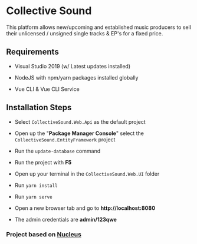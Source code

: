 # Collective Sound

This platform allows new/upcoming and established music producers
to sell their unlicensed / unsigned single tracks & EP's for a fixed price.


## Requirements

- Visual Studio 2019 (w/ Latest updates installed)

- NodeJS with npm/yarn packages installed globally

- Vue CLI & Vue CLI Service

## Installation Steps

- Select `CollectiveSound.Web.Api` as the default project

- Open up the "**Package Manager Console**" select the `CollectiveSound.EntityFramework` project 

- Run the `update-database` command

- Run the project with **F5**

- Open up your terminal in the `CollectiveSound.Web.UI` folder

- Run `yarn install`

- Run `yarn serve`

- Open a new browser tab and go to **http://localhost:8080**
	
- The admin credentials are **admin/123qwe**

### Project based on [Nucleus](https://github.com/alirizaadiyahsi/Nucleus)
